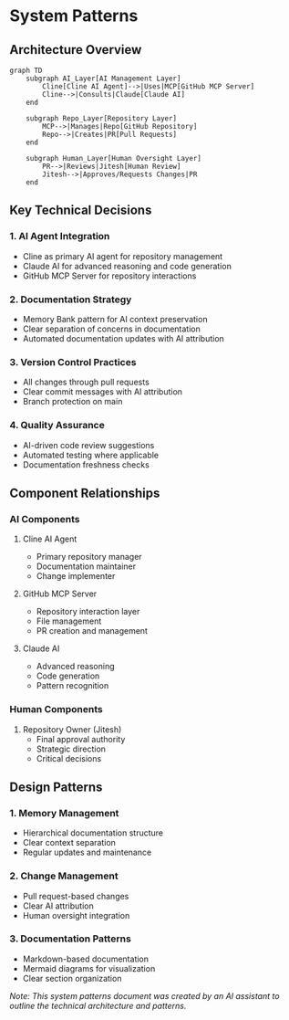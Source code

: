 # System Patterns

## Architecture Overview

```mermaid
graph TD
    subgraph AI_Layer[AI Management Layer]
        Cline[Cline AI Agent]-->|Uses|MCP[GitHub MCP Server]
        Cline-->|Consults|Claude[Claude AI]
    end

    subgraph Repo_Layer[Repository Layer]
        MCP-->|Manages|Repo[GitHub Repository]
        Repo-->|Creates|PR[Pull Requests]
    end

    subgraph Human_Layer[Human Oversight Layer]
        PR-->|Reviews|Jitesh[Human Review]
        Jitesh-->|Approves/Requests Changes|PR
    end
```

## Key Technical Decisions

### 1. AI Agent Integration
- Cline as primary AI agent for repository management
- Claude AI for advanced reasoning and code generation
- GitHub MCP Server for repository interactions

### 2. Documentation Strategy
- Memory Bank pattern for AI context preservation
- Clear separation of concerns in documentation
- Automated documentation updates with AI attribution

### 3. Version Control Practices
- All changes through pull requests
- Clear commit messages with AI attribution
- Branch protection on main

### 4. Quality Assurance
- AI-driven code review suggestions
- Automated testing where applicable
- Documentation freshness checks

## Component Relationships

### AI Components
1. Cline AI Agent
   - Primary repository manager
   - Documentation maintainer
   - Change implementer

2. GitHub MCP Server
   - Repository interaction layer
   - File management
   - PR creation and management

3. Claude AI
   - Advanced reasoning
   - Code generation
   - Pattern recognition

### Human Components
1. Repository Owner (Jitesh)
   - Final approval authority
   - Strategic direction
   - Critical decisions

## Design Patterns

### 1. Memory Management
- Hierarchical documentation structure
- Clear context separation
- Regular updates and maintenance

### 2. Change Management
- Pull request-based changes
- Clear AI attribution
- Human oversight integration

### 3. Documentation Patterns
- Markdown-based documentation
- Mermaid diagrams for visualization
- Clear section organization

*Note: This system patterns document was created by an AI assistant to outline the technical architecture and patterns.*